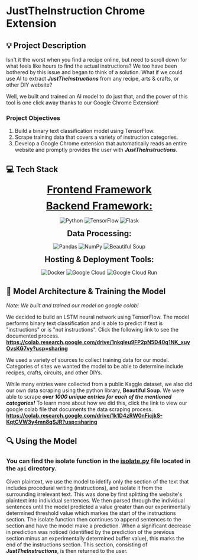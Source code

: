 # JustTheInstruction Chrome Extension

## :bulb: Project Description

Isn't it the worst when you find a recipe online, but need to scroll down for what feels like hours to find the actual instructions? We too have been bothered by this issue and began to think of a solution. What if we could use AI to extract ***JustTheInstructions*** from any recipe, arts & crafts, or other DIY website?

Well, we built and trained an AI model to do just that, and the power of this tool is one click away thanks to our Google Chrome Extension!

### Project Objectives
1. Build a binary text classification model using TensorFlow.
2. Scrape training data that covers a variety of instruction categories.
3. Develop a Google Chrome extension that automatically reads an entire website and promptly provides the user with ***JustTheInstructions***.

## :computer: Tech Stack

<div style="text-align: center;">
  <div style="font-size: 2em; font-weight: bold; text-decoration: underline; margin-bottom: 10px;">Frontend Framework</div>
  <div style="font-size: 2em; font-weight: bold; text-decoration: underline; margin-bottom: 10px;">Backend Framework:</div>
  <p>
    <img src="https://img.shields.io/badge/python-3670A0?style=for-the-badge&logo=python&logoColor=ffdd54" alt="Python" />
    <img src="https://img.shields.io/badge/TensorFlow-%23FF6F00.svg?style=for-the-badge&logo=TensorFlow&logoColor=white" alt="TensorFlow" />
    <img src="https://img.shields.io/badge/Flask-%23000.svg?style=for-the-badge&logo=flask&logoColor=white" alt="Flask" />
  </p>
    <div style="font-size: 1.5em; font-weight: bold;">Data Processing:</div>
    <p>
      <img src="https://img.shields.io/badge/Pandas-%23150458.svg?style=for-the-badge&logo=pandas&logoColor=white" alt="Pandas" />
      <img src="https://img.shields.io/badge/NumPy-013243.svg?style=for-the-badge&logo=numpy&logoColor=white" alt="NumPy" />
      <img src="https://img.shields.io/badge/BeautifulSoup-3776AB.svg?style=for-the-badge&logo=beautifulsoup&logoColor=white" alt="Beautiful Soup" />
    </p>
    <div style="font-size: 1.5em; font-weight: bold;">Hosting & Deployment Tools:</div>
    <p>
      <img src="https://img.shields.io/badge/Docker-2496ED?style=for-the-badge&logo=docker&logoColor=white" alt="Docker" />
      <img src="https://img.shields.io/badge/Google%20Cloud-%234285F4.svg?style=for-the-badge&logo=google-cloud&logoColor=white" alt="Google Cloud" />
      <img src="https://img.shields.io/badge/Google%20Cloud%20Run-4285F4.svg?style=for-the-badge&logo=googlecloudrun&logoColor=white" alt="Google Cloud Run" />
    </p>
  </div>
</div>




## :wrench: Model Architecture & Training the Model

*Note: We built and trained our model on google colab!*

We decided to build an LSTM neural network using TensorFlow. The model performs binary text classification and is able to predict if text is "instructions" or is "not instructions". Click the following link to see the documented process. 
**https://colab.research.google.com/drive/1nkqleu9FP2pN5D40q1NK_xuyOvsKG7vy?usp=sharing**

We used a variety of sources to collect training data for our model. Categories of sites we wanted the model to be able to determine include recipes, crafts, circuits, and other DIYs.

While many entries were collected from a public Kaggle dataset, we also did our own data scraping using the python library, **Beautiful Soup**. We were able to scrape ***over 1000 unique entries for each of the mentioned categories!*** To learn more about how we did this, click the link to view our google colab file that documents the data scraping process.
**https://colab.research.google.com/drive/1k1D4zRW0nFicjkS-KqtCVW3y4mn8qSJR?usp=sharing**


## :mag: Using the Model
### You can find the isolate function in the [isolate.py](./api/isolate.py) file located in the `api` directory.

Given plaintext, we use the model to idetify only the section of the text that includes procedural writing (instructions), and isolate it from the surrounding irrelevant text. This was done by first splitting the website's plaintext into individual sentences. We then parsed through the individual sentences until the model predicted a value greater than our experimentally determined threshold value which markes the start of the instructions section. The isolate function then continues to append sentences to the section and have the model make a prediction. When a significant decrease in prediction was noticed (identified by the prediction of the previous section minus an experimentally determined buffer value), this marks the end of the instructions section. This section, consisting of ***JustTheInstructions***, is then returned to the user. 
